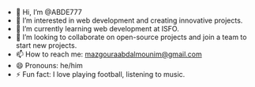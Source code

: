 - 👋 Hi, I’m @ABDE777
- 👀 I’m interested in web development and creating innovative projects.
- 🌱 I’m currently learning web development at ISFO.
- 💞️ I’m looking to collaborate on open-source projects and join a team to start new projects.
- 📫 How to reach me: [mazgouraabdalmounim@gmail.com](mailto:mazgouraabdalmounim@gmail.com)
- 😄 Pronouns: he/him
- ⚡ Fun fact: I love playing football, listening to music.

<!---
ABDE777/ABDE777 is a ✨ special ✨ repository because its `README.md` (this file) appears on your GitHub profile.
You can click the Preview link to take a look at your changes.
--->
